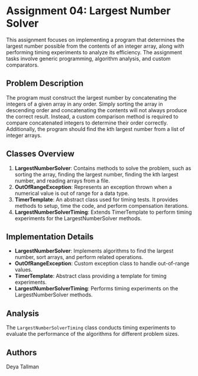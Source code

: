 # Assignment 04: Largest Number Solver

This assignment focuses on implementing a program that determines the largest number possible from the contents of an integer array, along with performing timing experiments to analyze its efficiency. The assignment tasks involve generic programming, algorithm analysis, and custom comparators.

## Problem Description
The program must construct the largest number by concatenating the integers of a given array in any order. Simply sorting the array in descending order and concatenating the contents will not always produce the correct result. Instead, a custom comparison method is required to compare concatenated integers to determine their order correctly. Additionally, the program should find the kth largest number from a list of integer arrays.

## Classes Overview
1. **LargestNumberSolver**: Contains methods to solve the problem, such as sorting the array, finding the largest number, finding the kth largest number, and reading arrays from a file.
2. **OutOfRangeException**: Represents an exception thrown when a numerical value is out of range for a data type.
3. **TimerTemplate**: An abstract class used for timing tests. It provides methods to setup, time the code, and perform compensation iterations.
4. **LargestNumberSolverTiming**: Extends TimerTemplate to perform timing experiments for the LargestNumberSolver methods.

## Implementation Details
- **LargestNumberSolver**: Implements algorithms to find the largest number, sort arrays, and perform related operations.
- **OutOfRangeException**: Custom exception class to handle out-of-range values.
- **TimerTemplate**: Abstract class providing a template for timing experiments.
- **LargestNumberSolverTiming**: Performs timing experiments on the LargestNumberSolver methods.

## Analysis
The `LargestNumberSolverTiming` class conducts timing experiments to evaluate the performance of the algorithms for different problem sizes.

## Authors
Deya Tallman
